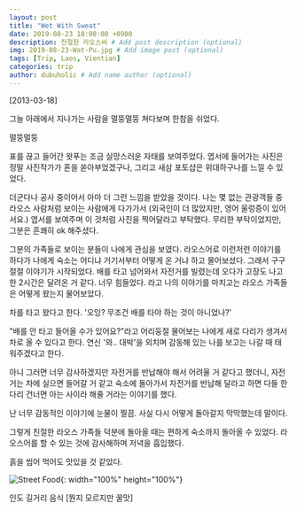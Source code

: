 ```yaml
---
layout: post
title: "Wet With Sweat"
date: 2019-08-23 18:00:00 +0900
description: 친절한 라오스씨 # Add post description (optional)
img: 2019-08-23-Wat-Pu.jpg # Add image post (optional)
tags: [Trip, Laos, Vientian]
categories: trip
author: dubuholic # Add name author (optional)
---
```



[2013-03-18] 

그늘 아래에서 지나가는 사람을 멀뚱멀뚱 쳐다보며 한참을 쉬었다. 

<p class="page-quote">멀뚱멀뚱</p>  

표를 끊고 들어간 왓푸는 조금 실망스러운 자태를 보여주었다. 엽서에 들어가는 사진은 정말 사진작가가 혼을 쏟아부었겠구나, 그리고 새삼 포토샵은 위대하구나를 느낄 수 있었다.  

더군다나 공사 중이어서 아마 더 그런 느낌을 받았을 것이다. 나는 몇 없는 관광객들 중 라오스 사람처럼 보이는 사람에게 다가가서 (외국인이 더 많았지만, 영어 울렁증이 있어서요.) 
엽서를 보여주며 이 것처럼 사진을 찍어달라고 부탁했다. 무리한 부탁이었지만, 그분은 흔쾌히 ok 해주셨다.  

그분의 가족들로 보이는 분들이 나에게 관심을 보였다. 라오스어로 이런저런 이야기를 하다가 나에게 숙소는 어디냐 거기서부터 어떻게 온 거냐 하고 물어보셨다. 
그래서 구구절절 이야기가 시작되었다. 배를 타고 넘어와서 자전거를 빌렸는데 오다가 고장도 나고 한 2시간은 달려온 거 같다. 너무 힘들었다. 라고 나의 이야기를 마치고는
라오스 가족들은 어떻게 왔는지 물어보았다.  

차를 타고 왔다고 한다. '오잉? 무조건 배를 타야 하는 것이 아니었나?'  

"배를 안 타고 들어올 수가 있어요?"라고 어리둥절 물어보는 나에게 새로 다리가 생겨서 차로 올 수 있다고 한다. 연신 '와.. 대박'을 외치며 감동해 있는 나를 보고는 
나갈 때 태워주겠다고 한다.  

아니 그러면 너무 감사하겠지만 자전거를 반납해야 해서 어려울 거 같다고 했더니, 자전거는 차에 실으면 들어갈 거 같고 숙소에 
돌아가서 자전거를 반납해 달라고 하면 다들 한다리 건너면 아는 사이라 해줄 거라는 이야기를 했다.  

난 너무 감동적인 이야기에 눈물이 찔끔. 사실 다시 어떻게 돌아갈지 막막했는데 말이다. 

그렇게 친절한 라오스 가족들 덕분에 돌아올 때는 편하게 숙소까지 돌아올 수 있었다. 라오스어를 할 수 있는 것에 감사해하며 저녁을 흡입했다.  

흙을 씹어 먹어도 맛있을 것 같았다.    


![Street Food]({{site.baseurl}}/assets/img/2019-08-23-Street-Food.jpg "인도 길거리 음식"){: width="100%" height="100%"}  
<p class="page-caption">인도 길거리 음식 [뭔지 모르지만 꿀맛]</p>  

